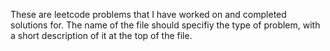 These are leetcode problems that I have worked on and completed solutions for. The name of the file should specifiy the type of problem, with a short description of it at the top of the file. 
